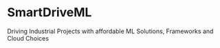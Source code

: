 # SmartDriveML
Driving Industrial Projects with affordable ML Solutions, Frameworks and Cloud Choices
